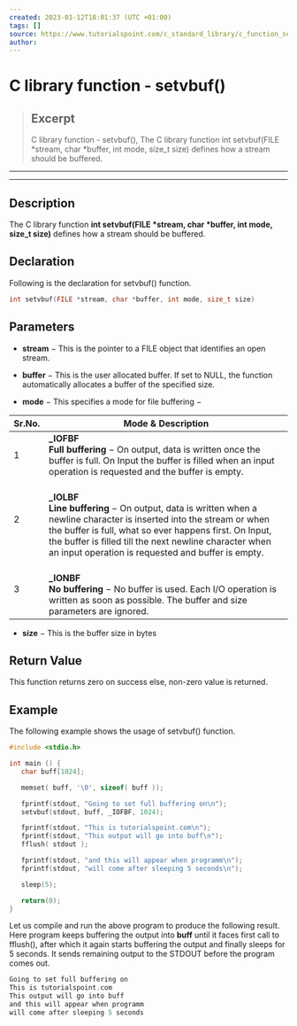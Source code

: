 ```yaml
---
created: 2023-01-12T18:01:37 (UTC +01:00)
tags: []
source: https://www.tutorialspoint.com/c_standard_library/c_function_setvbuf.htm
author: 
---
```


# C library function - setvbuf()

> ## Excerpt
> C library function - setvbuf(),  The C library function int setvbuf(FILE *stream, char *buffer, int mode, size_t size) defines how a stream should be buffered.

---
---

  

## Description

The C library function **int setvbuf(FILE \*stream, char \*buffer, int mode, size\_t size)** defines how a stream should be buffered.

## Declaration

Following is the declaration for setvbuf() function.

```c
int setvbuf(FILE *stream, char *buffer, int mode, size_t size)
```

## Parameters

-   **stream** − This is the pointer to a FILE object that identifies an open stream.
    
-   **buffer** − This is the user allocated buffer. If set to NULL, the function automatically allocates a buffer of the specified size.
    
-   **mode** − This specifies a mode for file buffering −
    

| Sr.No. | Mode & Description |
| --- | --- |
| 1 |  **\_IOFBF**<br>**Full buffering** − On output, data is written once the buffer is full. On Input the buffer is filled when an input operation is requested and the buffer is empty.<br> |
| 2 | <br>**\_IOLBF**<br>**Line buffering** − On output, data is written when a newline character is inserted into the stream or when the buffer is full, what so ever happens first. On Input, the buffer is filled till the next newline character when an input operation is requested and buffer is empty.<br> |
| 3 | <br>**\_IONBF**<br>**No buffering** − No buffer is used. Each I/O operation is written as soon as possible. The buffer and size parameters are ignored.<br> |

-   **size** − This is the buffer size in bytes
    

## Return Value

This function returns zero on success else, non-zero value is returned.

## Example

The following example shows the usage of setvbuf() function.

```c
#include <stdio.h>

int main () {
   char buff[1024];

   memset( buff, '\0', sizeof( buff ));

   fprintf(stdout, "Going to set full buffering on\n");
   setvbuf(stdout, buff, _IOFBF, 1024);

   fprintf(stdout, "This is tutorialspoint.com\n");
   fprintf(stdout, "This output will go into buff\n");
   fflush( stdout );

   fprintf(stdout, "and this will appear when programm\n");
   fprintf(stdout, "will come after sleeping 5 seconds\n");

   sleep(5);

   return(0);
}
```

Let us compile and run the above program to produce the following result. Here program keeps buffering the output into **buff** until it faces first call to fflush(), after which it again starts buffering the output and finally sleeps for 5 seconds. It sends remaining output to the STDOUT before the program comes out.

```c
Going to set full buffering on
This is tutorialspoint.com
This output will go into buff
and this will appear when programm
will come after sleeping 5 seconds

```


